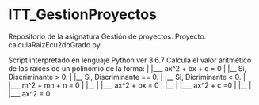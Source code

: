 # ITT_GestionProyectos
Repositorio de la asignatura Gestión de proyectos.
Proyecto: calculaRaizEcu2doGrado.py

Script interpretado en lenguaje Python ver 3.6.7
Calcula el valor aritmético de las raices de un polinomio de la forma:
  |
  |___ ax^2 + bx + c = 0
  |          |__ Si, Discriminante > 0.
  |          |__ Si, Discriminante == 0.
  |          |__ Si, Dicriminante < 0.
  |
  |___ m^2 + mn + n = 0 
  |           |__ 
  |
  |___ ax^2 + bx = 0
  |           |__
  |
  |___ ax^2 + c =0 
  |           |__
  |
  |___ ax^2 = 0
  
  
  
